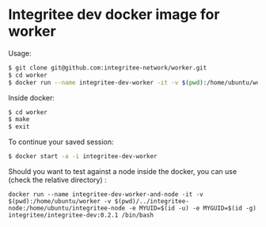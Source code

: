 # Integritee dev docker image for worker

Usage:
```bash
$ git clone git@github.com:integritee-network/worker.git
$ cd worker
$ docker run --name integritee-dev-worker -it -v $(pwd):/home/ubuntu/worker -e MYUID=$(id -u) -e MYGUID=$(id -g) integritee/integritee-dev:0.2.1 /bin/bash
```

Inside docker:

```bash
$ cd worker
$ make 
$ exit
```

To continue your saved session:

```bash
$ docker start -a -i integritee-dev-worker
```

Should you want to test against a node inside the docker, you can use (check the relative directory) :
```
docker run --name integritee-dev-worker-and-node -it -v $(pwd):/home/ubuntu/worker -v $(pwd)/../integritee-node:/home/ubuntu/integritee-node -e MYUID=$(id -u) -e MYGUID=$(id -g) integritee/integritee-dev:0.2.1 /bin/bash
```
